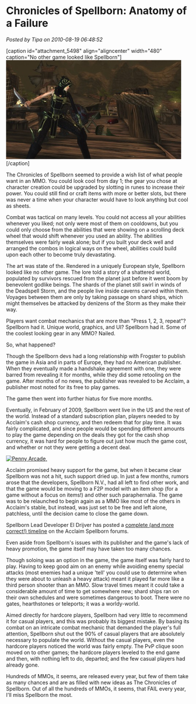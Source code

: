 # Chronicles of Spellborn: Anatomy of a Failure

*Posted by Tipa on 2010-08-19 06:48:52*

[caption id="attachment\_5498" align="aligncenter" width="480" caption="No other game looked like Spellborn"][![](../../../uploads/2010/08/sb_client-2010-08-18-19-49-21-19-480x270.jpg "No other game looked like Spellborn")](../../../uploads/2010/08/sb_client-2010-08-18-19-49-21-19.jpg)[/caption]

The Chronicles of Spellborn seemed to provide a wish list of what people want in an MMO. You could look cool from day 1; the gear you chose at character creation could be upgraded by slotting in runes to increase their power. You could still find or craft items with more or better slots, but there was never a time when your character would have to look anything but cool as sheets.

Combat was tactical on many levels. You could not access all your abilities whenever you liked; not only were most of them on cooldowns, but you could only choose from the abilities that were showing on a scrolling deck wheel that would shift whenever you used an ability. The abilities themselves were fairly weak alone; but if you built your deck well and arranged the combos in logical ways on the wheel, abilities could build upon each other to become truly devastating.

The art was state of the. Rendered in a uniquely European style, Spellborn looked like no other game. The lore told a story of a shattered world, populated by survivors rescued from the planet just before it went boom by benevolent godlike beings. The shards of the planet still swirl in winds of the Deadspell Storm, and the people live inside caverns carved within them. Voyages between them are only by taking passage on shard ships, which might themselves be attacked by denizens of the Storm as they make their way.

Players want combat mechanics that are more than "Press 1, 2, 3, repeat"? Spellborn had it. Unique world, graphics, and UI? Spellborn had it. Some of the coolest looking gear in any MMO? Nailed.

So, what happened?

Though the Spellborn devs had a long relationship with Frogster to publish the game in Asia and in parts of Europe, they had no American publisher. When they eventually made a handshake agreement with one, they were barred from revealing it for months, while they did some retooling on the game. After months of no news, the publisher was revealed to be Acclaim, a publisher most noted for its free to play games.

The game then went into further hiatus for five more months.

Eventually, in February of 2009, Spellborn went live in the US and the rest of the world. Instead of a standard subscription plan, players needed to by Acclaim's cash shop currency, and then redeem that for play time. It was fairly complicated, and since people would be spending different amounts to play the game depending on the deals they got for the cash shop currency, it was hard for people to figure out just how much the game cost, and whether or not they were getting a decent deal.

[![](http://art.penny-arcade.com/photos/519972950_3DaaX-L-2.jpg "Penny Arcade, ")](http://www.penny-arcade.com/comic/2009/4/24/)

Acclaim promised heavy support for the game, but when it became clear Spellborn was not a hit, such support dried up. In just a few months, rumors arose that the developers, Spellborn N.V., had all left to find other work, and that the game would be moving to a F2P model with an item shop (for a game without a focus on items!) and other such paraphernalia. The game was to be relaunched to begin again as a MMO like most of the others in Acclaim's stable, but instead, was just set to be free and left alone, patchless, until the decision came to close the game down.

Spellborn Lead Developer El Drijver has posted a [complete (and more correct!) timeline](http://phpbb.acclaim.com/spellborn/viewtopic.php?p=49217#49217) on the Acclaim Spellborn forums. 

Even aside from Spellborn's issues with its publisher and the game's lack of heavy promotion, the game itself may have taken too many chances.

Though soloing was an option in the game, the game itself was fairly hard to play. Having to keep good aim on an enemy while avoiding enemy special attacks (most enemies had a unique 'tell' you could use to determine when they were about to unleash a heavy attack) meant it played far more like a third person shooter than an MMO. Slow travel times meant it could take a considerable amount of time to get somewhere new; shard ships ran on their own schedules and were sometimes dangerous to boot. There were no gates, hearthstones or teleports; it was a worldy-world.

Aimed directly for hardcore players, Spellborn had very little to recommend it for casual players, and this was probably its biggest mistake. By basing its combat on an intricate combat mechanic that demanded the player's full attention, Spellborn shut out the 90% of casual players that are absolutely necessary to populate the world. Without the casual players, even the hardcore players noticed the world was fairly empty. The PvP clique soon moved on to other games; the hardcore players leveled to the end game and then, with nothing left to do, departed; and the few casual players had already gone.

Hundreds of MMOs, it seems, are released every year, but few of them take as many chances and are as filled with new ideas as The Chronicles of Spellborn. Out of all the hundreds of MMOs, it seems, that FAIL every year, I'll miss Spellborn the most.

